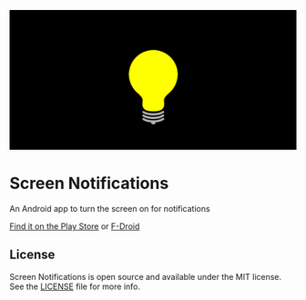 ![](images/banner.png)

Screen Notifications
====================

An Android app to turn the screen on for notifications

[Find it on the Play Store](https://play.google.com/store/apps/details?id=com.lukekorth.screennotifications)
or [F-Droid](http://f-droid.org/repository/browse/?fdid=com.lukekorth.screennotifications)

## License

Screen Notifications is open source and available under the MIT license.
See the [LICENSE](LICENSE) file for more info.
